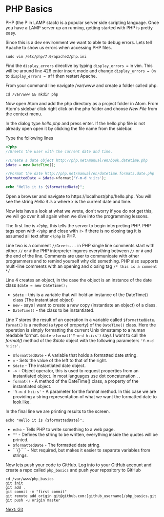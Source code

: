 # PHP Basics

PHP (the P in LAMP stack) is a popular server side scripting language. Once you have a LAMP server up an running, getting started with PHP is pretty easy.

Since this is a dev environment we want to able to debug errors. Lets tell Apache to show us errors when accessing PHP files.

````
sudo vim /etc/php/7.0/apache2/php.ini
````

Find the ````display_errors```` directive by typing ````display_errors =```` in vim. This will be around line 426 enter insert mode and change ````display_errors = On```` to ````display_errors = Off```` then restart Apache.


From your command line navigate /var/www and create a folder called php.

````
cd /var/www && mkdir php
````

Now open Atom and add the php directory as a project folder in Atom. From Atom's sidebar click right click on the php folder and choose _New File_ from the context menu.

In the dialog type _hello.php_ and press enter. If the hello.php file is not already open open it by clicking the file name from the sidebar.

Type the following lines

````php
<?php
//Greets the user with the current date and time.

//Create a date object http://php.net/manual/en/book.datetime.php
$date = new DateTime();

//Format the date http://php.net/manual/en/datetime.formats.date.php
$formattedDate = $date->format('Y-m-d h:i:s');

echo "Hello it is {$formattedDate}";
````

Open a browser and navigate to https://localhost/php/hello.php. You will see the string _Hello it is x_ where x is the current date and time.

Now lets have a look at what we wrote, don't worry if you do not get this, we will go over it all again when we dive into the programming lessons.

The first line is ````<?php````, this tells the server to begin interpreting PHP. PHP tags open with ````<?php```` and close with ````?>```` if there is no closing tag it is assumed all text after ````<?php```` is PHP.

Line two is a comment ````//Greets...```` in PHP single line comments start with either ````//```` or ````#```` the PHP interpreter ingores everything between ````//```` or ````#```` and the end of the line. Comments are user to communicate with other programmers and to remind yourself why did something. PHP also supports multi-line comments with an opening and closing tag ````/* this is a comment */````

Line 4 creates an object, in the case the object is an instance of the date class ````$date = new DateTime();````

* ````$date```` - this is a variable that will hold an instance of the DateTime() class (The instantiated object)
* ````new```` - says I want to create a new copy (instantiate an object) of a class.
* ````DateTime()```` - the class to be instantiated.

Line 7 stores the result of an operation in a variable called ````$formattedDate````.
````format()```` is a method (a type of property) of the ````DateTime()```` class.
Here the operation is simply formatting the current Unix timestamp to a human
readable format. ````$date->format('Y-m-d h:i:s')```` says I want to call the _format()_
method of the _$date_ object with the following parameters ````'Y-m-d h:i:s'````.

* ````$formattedDate```` - A variable that holds a formatted date string.
* ````=```` - Sets the value of the left to that of the right.
* ````$date```` - The instantiated date object.
* ````->```` - Object operator, this is used to request properties from an
instantiated object. In most languages use dot concatenation ```` . ````.
* ````format()```` - A method of the DateTime() class, a property of the instantiated
object.
* ````'Y-m-d h:i:s'```` - A parameter for the format method. In this case we are
providing a string representation of what we want the formatted date to look like.

In the final line we are printing results to the screen.

````echo "Hello it is {$formattedDate}";````

* ````echo```` - Tells PHP to write something to a web page.
* ````""```` - Defines the string to be written, everything inside the quotes will
be printed.
* ````$formattedDate```` - The formatted date string.
* ```{}```` - Not required, but makes it easier to separate variables from strings.

Now lets push your code to GitHub. Log into to your GitHub account and create a
repo called ````php_basics```` and push your repository to GitHub

````
cd /var/www/php_basics
git init
git add .
git commit -m "first commit"
git remote add origin git@github.com:[github_username]/php_basics.git
git push -u origin master
````  

[Next: Git](09-Git.md)
